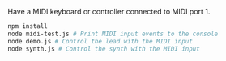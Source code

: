 
Have a MIDI keyboard or controller connected to MIDI port 1.

```bash
npm install
node midi-test.js # Print MIDI input events to the console
node demo.js # Control the lead with the MIDI input
node synth.js # Control the synth with the MIDI input
```
